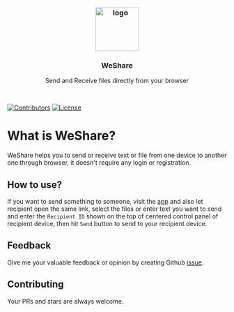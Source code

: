 <h3 align="center">
    <a href="#">
        <img height="100" src="https://raw.githubusercontent.com/mdebrahim98/WeShare/master/logo (1).png" alt="logo" title="WeShare">
    </a>
</h1>
<h3 align="center">
WeShare
</h3>
<p align="center">
Send and Receive files directly from your browser
</p>
<br>

[![Contributors](https://img.shields.io/github/contributors/mdebrahim98/WeShare.svg)](https://github.com/mdebrahim98/WeShare/graphs/contributors)
[![License](https://img.shields.io/github/license/mdebrahim98/WeShare.svg)](https://github.com/mdebrahim98/WeShare/blob/master/LICENSE)

# What is WeShare?

WeShare helps you to send or receive text or file from one device to another one through browser, it doesn't require any login or registration.

## How to use?

If you want to send something to someone, visit the [app](https://weshare-qc5z.onrender.com/) and also let recipient open the same link, select the files or enter text you want to send and enter the `Recipient ID` shown on the top of centered control panel of recipient device, then hit `Send` button to send to your recipient device.

## Feedback

Give me your valuable feedback or opinion by creating Github [issue](https://github.com/mdebrahim98/WeShare/issues/new).

## Contributing

Your PRs and stars are always welcome.
